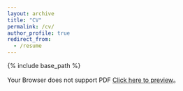 ```yaml
---
layout: archive
title: "CV"
permalink: /cv/
author_profile: true
redirect_from:
  - /resume
---
```


{% include base_path %} 
  <object data="https://xilanhua12138.github.io/files/cv-9.pdf" type="application/pdf" width="600px" height="600px">
    <p>Your Browser does not support PDF <a href="https://xilanhua12138.github.io/files/cv-9.pdf"> Click here to preview</a>。</p>
  </object>